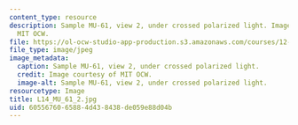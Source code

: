```yaml
---
content_type: resource
description: Sample MU-61, view 2, under crossed polarized light. Image courtesy of
  MIT OCW.
file: https://ol-ocw-studio-app-production.s3.amazonaws.com/courses/12-109-petrology-fall-2005/6055676065884d438438de059e88d04b_L14_MU_61_2.jpg
file_type: image/jpeg
image_metadata:
  caption: Sample MU-61, view 2, under crossed polarized light.
  credit: Image courtesy of MIT OCW.
  image-alt: Sample MU-61, view 2, under crossed polarized light.
resourcetype: Image
title: L14_MU_61_2.jpg
uid: 60556760-6588-4d43-8438-de059e88d04b
---
```


